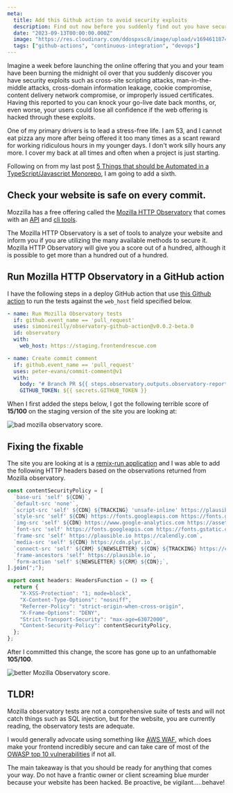 ```yaml
---
meta:
  title: Add this Github action to avoid security exploits
  description: Find out now before you suddenly find out you have security exploits
  date: "2023-09-13T00:00:00.000Z"
  image: "https://res.cloudinary.com/ddospxsc8/image/upload/v1694611874/observatory_umk7ra.png"
  tags: ["github-actions", "continuous-integration", "devops"]
---
```


Imagine a week before launching the online offering that you and your team have been burning the midnight oil over that you suddenly discover you have security exploits such as cross-site scripting attacks, man-in-the-middle attacks, cross-domain information leakage, cookie compromise, content delivery network compromise, or improperly issued certificates. Having this reported to you can knock your go-live date back months, or, even worse, your users could lose all confidence if the web offering is hacked through these exploits.

One of my primary drivers is to lead a stress-free life. I am 53, and I cannot eat pizza any more after being offered it too many times as a scant reward for working ridiculous hours in my younger days. I don't work silly hours any more. I cover my back at all times and often when a project is just starting.

Following on from my last post [5 Things that should be Automated in a TypeScript/Javascript Monorepo](https://frontendrescue.com/posts/2023-09-04-5-things-to-automate), I am going to add a sixth.

## Check your website is safe on every commit.

Mozzilla has a free offering called the [Mozilla HTTP Observatory](https://observatory.mozilla.org/) that comes with an [API](https://github.com/mozilla/http-observatory/blob/master/httpobs/docs/api.md) and [cli tools](https://github.com/mozilla/observatory-cli).

The Mozilla HTTP Observatory is a set of tools to analyze your website and inform you if you are utilizing the many available methods to secure it. Mozilla HTTP Observatory will give you a score out of a hundred, although it is possible to get more than a hundred out of a hundred.

## Run Mozilla HTTP Observatory in a GitHub action

I have the following steps in a deploy GitHub action that use [this Github action](https://github.com/simonireilly/observatory-github-action/tree/v0.0.2-beta.0/) to run the tests against the `web_host` field specified below.

```yml {6} showLineNumbers
- name: Run Mozilla Observatory tests
  if: github.event_name == 'pull_request'
  uses: simonireilly/observatory-github-action@v0.0.2-beta.0
  id: observatory
  with:
    web_host: https://staging.frontendrescue.com

- name: Create commit comment
  if: github.event_name == 'pull_request'
  uses: peter-evans/commit-comment@v1
  with:
    body: "# Branch PR ${{ steps.observatory.outputs.observatory-report }}"
    GITHUB_TOKEN: ${{ secrets.GITHUB_TOKEN }}
```

When I first added the steps below, I got the following terrible score of **15/100** on the staging version of the site you are looking at:

![bad mozilla observatory score](https://res.cloudinary.com/ddospxsc8/image/upload/v1694638552/observatory-before_gxmbqt.png).

## Fixing the fixable

The site you are looking at is a [remix-run application](https://remix.run/docs/en/main) and I was able to add the following HTTP headers based on the observations returned from Mozilla observatory.

```ts showLineNumbers
const contentSecurityPolicy = [
  `base-uri 'self' ${CDN}`,
  `default-src 'none'`,
  `script-src 'self' ${CDN} ${TRACKING} 'unsafe-inline' https://plausible.io https://www.google-analytics.com`,
  `style-src 'self' ${CDN} https://fonts.googleapis.com https://fonts.googleapis.com 'unsafe-inline' data:`,
  `img-src 'self' ${CDN} https://www.google-analytics.com https://assets.calendly.com data: blob:`,
  `font-src 'self' https://fonts.googleapis.com https://fonts.gstatic.com`,
  `frame-src 'self' https://plausible.io https://calendly.com`,
  `media-src 'self' ${CDN} https://cdn.plyr.io`,
  `connect-src 'self' ${CRM} ${NEWSLETTER} ${CDN} ${TRACKING} https://cdn.plyr.io https://www.google-analytics.com`,
  `frame-ancestors 'self' https://plausible.io`,
  `form-action 'self' ${NEWSLETTER} ${CRM} ${CDN};`,
].join(";");

export const headers: HeadersFunction = () => {
  return {
    "X-XSS-Protection": "1; mode=block",
    "X-Content-Type-Options": "nosniff",
    "Referrer-Policy": "strict-origin-when-cross-origin",
    "X-Frame-Options": "DENY",
    "Strict-Transport-Security": "max-age=63072000",
    "Content-Security-Policy": contentSecurityPolicy,
  };
};
```

After I committed this change, the score has gone up to an unfathomable **105/100**.

![better Mozilla Observatory score](https://res.cloudinary.com/ddospxsc8/image/upload/v1694638552/observatory_after_yhj0gh.png).

## TLDR!

Mozilla observatory tests are not a comprehensive suite of tests and will not catch things such as SQL injection, but for the website, you are currently reading, the observatory tests are adequate.

I would generally advocate using something like [AWS WAF](https://aws.amazon.com/waf/), which does make your frontend incredibly secure and can take care of most of the [OWASP top 10 vulnerabilities](https://owasp.org/www-project-top-ten/) if not all.

The main takeaway is that you should be ready for anything that comes your way. Do not have a frantic owner or client screaming blue murder because your website has been hacked. Be proactive, be vigilant.....behave!
